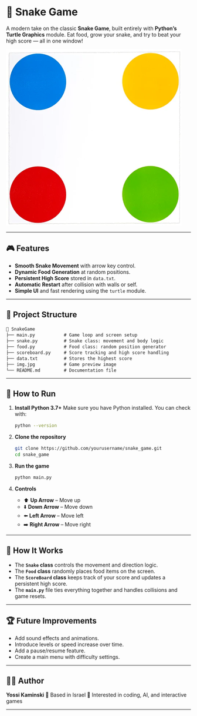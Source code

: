 # 🐍 Snake Game

A modern take on the classic **Snake Game**, built entirely with **Python’s Turtle Graphics** module.
Eat food, grow your snake, and try to beat your high score — all in one window!

![Game Preview](img.jpg)

---

## 🎮 Features

* **Smooth Snake Movement** with arrow key control.
* **Dynamic Food Generation** at random positions.
* **Persistent High Score** stored in `data.txt`.
* **Automatic Restart** after collision with walls or self.
* **Simple UI** and fast rendering using the `turtle` module.

---

## 🧩 Project Structure

```
📁 SnakeGame
├── main.py           # Game loop and screen setup
├── snake.py          # Snake class: movement and body logic
├── food.py           # Food class: random position generator
├── scoreboard.py     # Score tracking and high score handling
├── data.txt          # Stores the highest score
├── img.jpg           # Game preview image
└── README.md         # Documentation file
```

---

## 🚀 How to Run

1. **Install Python 3.7+**
   Make sure you have Python installed. You can check with:

   ```bash
   python --version
   ```

2. **Clone the repository**

   ```bash
   git clone https://github.com/yourusername/snake_game.git
   cd snake_game
   ```

3. **Run the game**

   ```bash
   python main.py
   ```

4. **Controls**

   * ⬆️ **Up Arrow** – Move up
   * ⬇️ **Down Arrow** – Move down
   * ⬅️ **Left Arrow** – Move left
   * ➡️ **Right Arrow** – Move right

---

## 🧠 How It Works

* The **`Snake` class** controls the movement and direction logic.
* The **`Food` class** randomly places food items on the screen.
* The **`ScoreBoard` class** keeps track of your score and updates a persistent high score.
* The **`main.py`** file ties everything together and handles collisions and game resets.

---

## 🏆 Future Improvements

* Add sound effects and animations.
* Introduce levels or speed increase over time.
* Add a pause/resume feature.
* Create a main menu with difficulty settings.

---

## 🧑‍💻 Author

**Yossi Kaminski**
📍 Based in Israel
💬 Interested in coding, AI, and interactive games

---

